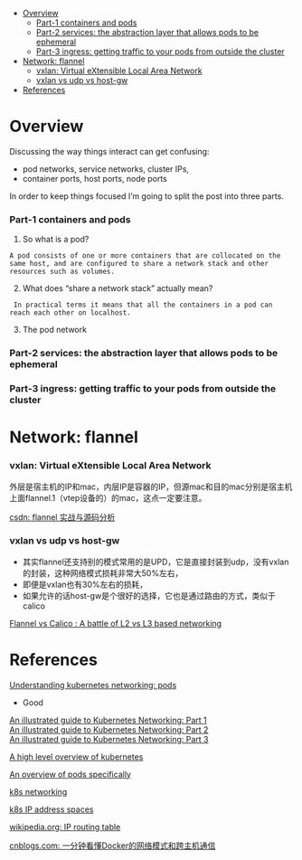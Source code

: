 <!-- MarkdownTOC -->

- [Overview](#overview)
  - [Part-1 containers and pods](#part-1-containers-and-pods)
  - [Part-2 services: the abstraction layer that allows pods to be ephemeral](#part-2-services-the-abstraction-layer-that-allows-pods-to-be-ephemeral)
  - [Part-3 ingress: getting traffic to your pods from outside the cluster](#part-3-ingress-getting-traffic-to-your-pods-from-outside-the-cluster)
- [Network: flannel](#network-flannel)
  - [vxlan: Virtual eXtensible Local Area Network](#vxlan-virtual-extensible-local-area-network)
  - [vxlan vs udp vs host-gw](#vxlan-vs-udp-vs-host-gw)
- [References](#references)

<!-- /MarkdownTOC -->

# Overview
Discussing the way things interact can get confusing: 

* pod networks, service networks, cluster IPs, 
* container ports, host ports, node ports

In order to keep things focused I’m going to split the post into three parts.

### Part-1 containers and pods

1. So what is a pod? 

`A pod consists of one or more containers that are collocated on the same host, and are configured to share a network stack and other resources such as volumes.`

2. What does “share a network stack” actually mean?

` In practical terms it means that all the containers in a pod can reach each other on localhost.`

3. The pod network

### Part-2 services: the abstraction layer that allows pods to be ephemeral

### Part-3 ingress: getting traffic to your pods from outside the cluster

# Network: flannel

### vxlan: Virtual eXtensible Local Area Network

外层是宿主机的IP和mac，内层IP是容器的IP，但源mac和目的mac分别是宿主机上面flannel.1（vtep设备的）的mac，这点一定要注意。

[csdn: flannel 实战与源码分析](https://blog.csdn.net/u010278923/article/details/70598428)<br/>

### vxlan vs udp vs host-gw

* 其实flannel还支持别的模式常用的是UPD，它是直接封装到udp，没有vxlan的封装，这种网络模式损耗非常大50%左右，
* 即便是vxlan也有30%左右的损耗，
* 如果允许的话host-gw是个很好的选择，它也是通过路由的方式，类似于calico

[Flannel vs Calico : A battle of L2 vs L3 based networking](https://medium.com/@jain.sm/flannel-vs-calico-a-battle-of-l2-vs-l3-based-networking-5a30cd0a3ebd)<br/>


# References

[Understanding kubernetes networking: pods](https://medium.com/google-cloud/understanding-kubernetes-networking-pods-7117dd28727)<br/>

* Good

[An illustrated guide to Kubernetes Networking: Part 1](https://itnext.io/an-illustrated-guide-to-kubernetes-networking-part-1-d1ede3322727)<br/>
[An illustrated guide to Kubernetes Networking: Part 2](https://itnext.io/an-illustrated-guide-to-kubernetes-networking-part-2-13fdc6c4e24c)<br/>
[An illustrated guide to Kubernetes Networking: Part 3](https://itnext.io/an-illustrated-guide-to-kubernetes-networking-part-3-f35957784c8e)<br/>


[A high level overview of kubernetes](https://kubernetes.io/)<br/>

[An overview of pods specifically](https://kubernetes.io/docs/concepts/workloads/pods/pod/)<br/>

[k8s networking](https://www.digitalocean.com/community/tutorials/an-introduction-to-networking-terminology-interfaces-and-protocols)<br/>

[k8s IP address spaces](https://www.digitalocean.com/community/tutorials/understanding-ip-addresses-subnets-and-cidr-notation-for-networking)<br/>

[wikipedia.org: IP routing table](https://en.wikipedia.org/wiki/Routing_table)<br/>

[cnblogs.com: 一分钟看懂Docker的网络模式和跨主机通信](https://www.cnblogs.com/yy-cxd/p/6553624.html)<br/>
